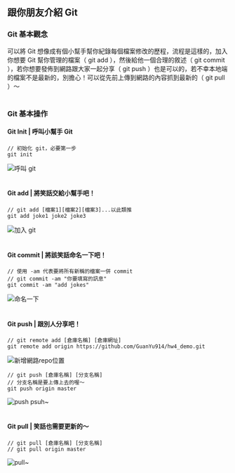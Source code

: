 ## 跟你朋友介紹 Git
### Git 基本觀念
可以將 Git 想像成有個小幫手幫你紀錄每個檔案修改的歷程，流程是這樣的，加入你想要 Git 幫你管理的檔案（ git add ），然後給他一個合理的敘述（ git commit ），若你想要發佈到網路跟大家一起分享（ git push ）也是可以的，若不幸本地端的檔案不是最新的，別擔心！可以從先前上傳到網路的內容抓到最新的（ git pull ）～
<br>
<br>
### Git 基本操作
#### Git Init | 呼叫小幫手 Git
```
// 初始化 git，必要第一步
git init
```
![呼叫 git](https://i.imgur.com/OyDV9fD.png)
<br>
<br>
#### Git add | 將笑話交給小幫手吧！
```
// git add [檔案1][檔案2][檔案3]...以此類推
git add joke1 joke2 joke3
```
![加入 git](https://i.imgur.com/HUspBSE.png)
<br>
<br>
#### Git commit | 將該笑話命名一下吧！
```
// 使用 -am 代表要將所有新稱的檔案一併 commit 
// git commit -am "你要填寫的訊息"
git commit -am "add jokes"
```
![命名一下](https://i.imgur.com/paJ0Nsm.png)
<br>
<br>
#### Git push | 跟別人分享吧！
```
// git remote add [倉庫名稱] [倉庫網址]
git remote add origin https://github.com/GuanYu914/hw4_demo.git
```
![新增網路repo位置](https://i.imgur.com/Cn6MN5R.png)
```
// git push [倉庫名稱] [分支名稱]
// 分支名稱是要上傳上去的喔～
git push origin master
```
![push psuh~](https://i.imgur.com/c3QanYh.png)
<br>
<br>
#### Git pull | 笑話也需要更新的～
```
// git pull [倉庫名稱] [分支名稱]
// git pull origin master
```
![pull~](https://i.imgur.com/Y6bWgqt.png)
